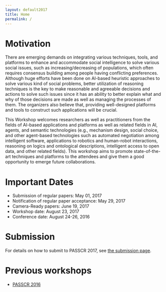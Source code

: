 ```yaml
---
layout: default2017
title: Home
permalink: /
---
```

# Motivation

There are emerging demands on integrating various techniques, tools, and platforms to enhance and accommodate social intelligence to solve various social issues, such as increasing/decreasing of populations, which often requires consensus building among people having conflicting preferences. Although huge efforts have been done on AI-based heuristic approaches to solve various kind of social problems, better utilization of reasoning techniques is the key to make reasonable and agreeable decisions and actions to solve such issues since it has an ability to better explain what and why of those decisions are made as well as managing the processes of them. The organizers also believe that, providing well-designed platforms and tools to construct such applications will be crucial. 

This Workshop welcomes researchers as well as practitioners from the fields of AI-based applications and platforms as well as related fields in AI, agents, and semantic technologies (e.g., mechanism design, social choice, and other agent-based technologies such as automated negotiation among intelligent software, applications to robotics and human-robot interactions, reasoning on logics and ontological descriptions, intelligent access to open data, and other related fields). This workshop aims to promote state-of-the-art techniques and platforms to the attendees and  give them a good opportunity to emerge future collaborations. 


# Important Dates

* Submission of regular papers: May 01, 2017
* Notification of regular paper acceptance: May 29, 2017
* Camera-Ready papers: June 19, 2017
* Workshop date: August 23, 2017
* Conference date: August 24-26, 2016

# Submission
For details on how to submit to PASSCR 2017, see [the submission page](http://passcr.org/submission/).

# Previous workshops
* [PASSCR 2016](http://passcr.org/2016/)
